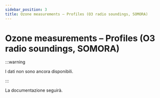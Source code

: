 ```yaml
---
sidebar_position: 3
title: Ozone measurements – Profiles (O3 radio soundings, SOMORA)
---
```


# Ozone measurements – Profiles (O3 radio soundings, SOMORA)

:::warning

I dati non sono ancora disponibili.

:::

La documentazione seguirà.